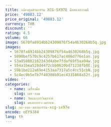 ```yaml
---
title: กล้องอุตสาหกรรม XCG-SX97E มือสองสภาพดี
price: '49883.12'
price_original: '49883.12'
currency: THB
discount: ''
rating: 4.5
volume: 66
image: S670fa8914bb24309876f54a4630268b5q.jpg
images:
  - S670fa8914bb24309876f54a4630268b5q.jpg
  - S090bef570c9c4257b617ac406d776e1an.jpg
  - S3a858802162343d4abe7fdaf69f5aa94w.jpg
  - S54a1bea528d4472cbb0620bd71238fb8E.jpg
  - S9b1be212a69e4153aa7317a5c4cc51cbN.jpg
  - Sc4ec9b5e7b7f40308b91ec4335868a52t.jpg
video: ''
categories:
  - name: เครื่องมือ
    slug: เคร-องม
  - name: วัดและการวิเคราะห์
    slug: ดและการว-เคราะห
slug: กล-องอ-ตสาหกรรม-xcg-sx97e
encode: oEY9J84
lang: th
---
```

  